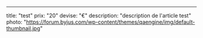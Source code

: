 ---
title: "test"
prix: "20"
devise: "€"
description: "description de l'article test"
photo: "https://forum.byjus.com/wp-content/themes/qaengine/img/default-thumbnail.jpg"
